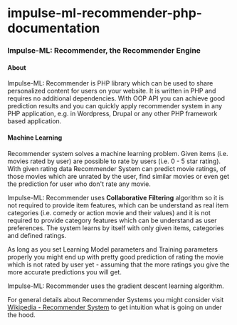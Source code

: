# impulse-ml-recommender-php-documentation

### Impulse-ML: Recommender, the Recommender Engine

#### About 
Impulse-ML: Recommender is PHP library which can be used to share
personalized content for users on your website. It is written in PHP
and requires no additional dependencies. With OOP API you can achieve good
prediction results and you can quickly apply recommender system in any PHP
application, e.g. in Wordpress, Drupal or any other PHP framework based application.

#### Machine Learning
Recommender system solves a machine learning problem. Given items (i.e. movies rated by user) 
are possible to rate by users (i.e. 0 - 5 star rating). With given
rating data Recommender System can predict movie
ratings, of those movies which are unrated by the user, find similar movies or even get the prediction
for user who don't rate any movie. 

Impulse-ML: Recommender uses **Collaborative** **Filtering** algorithm
so it is not required to provide item features, which can be 
understand as real item categories (i.e. comedy or action movie and their values) and it is
not required to provide category features which can be understand as user preferences. The system learns 
by itself with only given items, categories and defined ratings.

As long as you set Learning Model parameters and Training parameters 
properly you might end up with pretty good prediction of rating the movie 
which is not rated by user yet - assuming that the more ratings you give the more accurate 
predictions you will get.

Impulse-ML: Recommender uses the gradient descent learning algorithm.

For general details about Recommender Systems you might consider visit
[Wikipedia - Recommender System](https://en.wikipedia.org/wiki/Recommender_system) to get 
intuition what is going on under the hood.